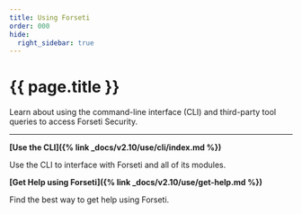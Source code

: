 ```yaml
---
title: Using Forseti
order: 000
hide:
  right_sidebar: true
---
```


# {{ page.title }}

Learn about using the command-line interface (CLI) and third-party tool queries to
access Forseti Security.

---

**[Use the CLI]({% link _docs/v2.10/use/cli/index.md %})**

Use the CLI to interface with Forseti and all of its modules.

**[Get Help using Forseti]({% link _docs/v2.10/use/get-help.md %})**

Find the best way to get help using Forseti.
